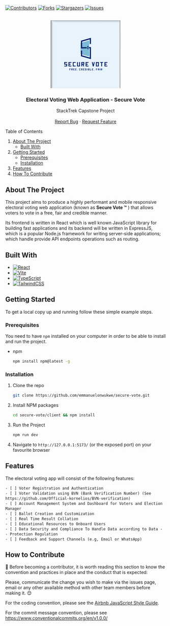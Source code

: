 [![Contributors][contributors-shield]][contributors-url]
[![Forks][forks-shield]][forks-url]
[![Stargazers][stars-shield]][stars-url]
[![Issues][issues-shield]][issues-url]

<!-- PROJECT LOGO -->
<br />
<div align="center"> 
  <img src="./client/public/banner-and-logo.png" alt="Logo">

  <h3 align="center">Electoral Voting Web Application - Secure Vote</h3>
  <p align="center">
    StackTrek Capstone Project
    <br />
    <!-- <a href="https://recipe-page-eta.vercel.app/"><strong>See Live Version »</strong></a> -->
    <!-- <br /> -->
    <br />
    <!-- <a href="https://recipe-page-eta.vercel.app/">View Demo</a> -->
    <!-- · -->
    <a href="https://github.com/emmanuelonwukwe/secure-vote/issues">Report Bug</a>
    ·
    <a href="https://github.com/emmanuelonwukwe/secure-vote/issues">Request Feature</a>
  </p>
</div>

<!-- TABLE OF CONTENTS -->
<p>Table of Contents</p>
<ol>
<li>
    <a href="#about-the-project">About The Project</a>
    <ul>
    <li><a href="#built-with">Built With</a></li>
    </ul>
</li>
<li>
    <a href="#getting-started">Getting Started</a>
    <ul>
    <li><a href="#prerequisites">Prerequisites</a></li>
    <li><a href="#installation">Installation</a></li>
    </ul>
</li>
<li><a href="#features">Features</a></li>
<li>
    <a href="#how-to-contribute">How To Contribute</a>
    <!-- <ul>
    <li><a href="#expectations-for-contributors">Expectations for Contributors</a></li>
    </ul> -->
</li>
<!-- <li><a href="#screenshots">Screenshots</a></li> -->

</ol>

<!-- ABOUT THE PROJECT -->

## About The Project

<!-- ![secure-vote](/screenshots/largest-screen.png) -->

This project aims to produce a highly performant and mobile responsive electoral voting web application (known as **Secure Vote &trade;** ) that allows voters to vote in a free, fair and credible manner.

Its frontend is written in React which is well known JavaScript library for building fast applications and its backend will be written in ExpressJS, which is a popular Node.js framework for writing server-side applications; which handle provide API endpoints operations such as routing.

## Built With

- [![React][React.js]][React-url]
- [![Vite][Vite]][Vite-url]
- [![TypeScript][TypeScript]][TypeScript-url]
- [![TailwindCSS][TailwindCss]][TailwindCSS-url]

<!-- GETTING STARTED -->

## Getting Started

To get a local copy up and running follow these simple example steps.

### Prerequisites

You need to have `npm` installed on your computer in order to be able to install and run the project.

- npm
  ```sh
  npm install npm@latest -g
  ```

### Installation

1. Clone the repo
   ```sh
   git clone https://github.com/emmanuelonwukwe/secure-vote.git
   ```
2. Install NPM packages
   ```sh
   cd secure-vote/client && npm install
   ```
3. Run the Project
   ```sh
   npm run dev
   ```
4. Navigate to `http://127.0.0.1:5173/` (or the exposed port) on your favourite browser

## Features

The electoral voting app will consist of the following features:

```[tasklist]
- [ ] Voter Registration and Authentication
- [ ] Voter Validation using BVN (Bank Verification Number) (See https://github.com/Official-kornelios/BVN-verification)
- [ ] Account Management System and Dashboard for Voters and Election Manager
- [ ] Ballot Creation and Customization
- [ ] Real Time Result Collation
- [ ] Educational Resources to Onboard Users
- [ ] Data Security and Compliance To Handle Data according to Data - - Protection Regulation
- [ ] Feedback and Support Channels (e.g, Email or WhatsApp)
```

## How to Contribute

🚀 Before becoming a contributor, it is worth reading this section to know the convention and practices in place and the conduct that is expected:

Please, communicate the change you wish to make via the issues page, email or any other available method with other team members before making it. 😊

For the coding convention, please see the <a href="https://github.com/airbnb/javascript" target="_blank">Airbnb JavaScript Style Guide</a>.

For the commit message convention, please see https://www.conventionalcommits.org/en/v1.0.0/

[contributors-shield]: https://img.shields.io/github/contributors/emmanuelonwukwe/secure-vote.svg?style=for-the-badge
[contributors-url]: https://github.com/emmanuelonwukwe/secure-vote/graphs/contributors
[forks-shield]: https://img.shields.io/github/forks/emmanuelonwukwe/secure-vote.svg?style=for-the-badge
[forks-url]: https://github.com/emmanuelonwukwe/secure-vote/network/members
[stars-shield]: https://img.shields.io/github/stars/emmanuelonwukwe/secure-vote.svg?style=for-the-badge
[stars-url]: https://github.com/emmanuelonwukwe/secure-vote/stargazers
[issues-shield]: https://img.shields.io/github/issues/emmanuelonwukwe/secure-vote.svg?style=for-the-badge
[issues-url]: https://github.com/emmanuelonwukwe/secure-vote/issues
[React.js]: https://img.shields.io/badge/React-20232A?style=for-the-badge&logo=react&logoColor=61DAFB
[React-url]: https://reactjs.org/
[Vite]: https://img.shields.io/badge/vite-%23646CFF.svg?style=for-the-badge&logo=vite&logoColor=white
[Vite-url]: https://vitejs.dev/
[TypeScript]: https://img.shields.io/badge/typescript-%23007ACC.svg?style=for-the-badge&logo=typescript&logoColor=white
[TypeScript-url]: https://www.typescriptlang.org/
[TailwindCSS]: https://img.shields.io/badge/tailwindcss-%2338BDF8.svg?style=for-the-badge&logo=tailwind-css&logoColor=white
[TailwindCSS-url]: https://tailwindcss.com/
